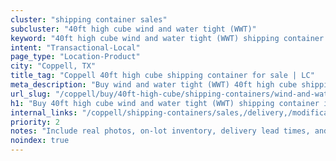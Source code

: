 ```yaml
---
cluster: "shipping container sales"
subcluster: "40ft high cube wind and water tight (WWT)"
keyword: "40ft high cube wind and water tight (WWT) shipping container for sale Coppell, TX"
intent: "Transactional-Local"
page_type: "Location-Product"
city: "Coppell, TX"
title_tag: "Coppell 40ft high cube shipping container for sale | LC"
meta_description: "Buy wind and water tight (WWT) 40ft high cube shipping container sale with local delivery in Coppell, TX. LC Container — local Since 2003. Request a fast quote today."
url_slug: "/coppell/buy/40ft-high-cube/shipping-containers/wind-and-water-tight-wwt"
h1: "Buy 40ft high cube wind and water tight (WWT) shipping container in Coppell"
internal_links: "/coppell/shipping-containers/sales,/delivery,/modifications"
priority: 2
notes: "Include real photos, on-lot inventory, delivery lead times, and financing info."
noindex: true
---
```


<!-- TODO: Add unique city/inventory copy, images, and internal links here. -->

